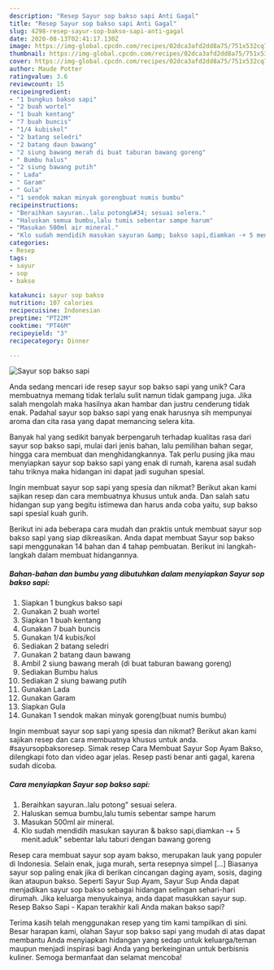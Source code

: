 ```yaml
---
description: "Resep Sayur sop bakso sapi Anti Gagal"
title: "Resep Sayur sop bakso sapi Anti Gagal"
slug: 4298-resep-sayur-sop-bakso-sapi-anti-gagal
date: 2020-08-13T02:41:17.130Z
image: https://img-global.cpcdn.com/recipes/02dca3afd2dd8a75/751x532cq70/sayur-sop-bakso-sapi-foto-resep-utama.jpg
thumbnail: https://img-global.cpcdn.com/recipes/02dca3afd2dd8a75/751x532cq70/sayur-sop-bakso-sapi-foto-resep-utama.jpg
cover: https://img-global.cpcdn.com/recipes/02dca3afd2dd8a75/751x532cq70/sayur-sop-bakso-sapi-foto-resep-utama.jpg
author: Maude Potter
ratingvalue: 3.6
reviewcount: 15
recipeingredient:
- "1 bungkus bakso sapi"
- "2 buah wortel"
- "1 buah kentang"
- "7 buah buncis"
- "1/4 kubiskol"
- "2 batang seledri"
- "2 batang daun bawang"
- "2 siung bawang merah di buat taburan bawang goreng"
- " Bumbu halus"
- "2 siung bawang putih"
- " Lada"
- " Garam"
- " Gula"
- "1 sendok makan minyak gorengbuat numis bumbu"
recipeinstructions:
- "Beraihkan sayuran..lalu potong&#34; sesuai selera."
- "Haluskan semua bumbu,lalu tumis sebentar sampe harum"
- "Masukan 500ml air mineral."
- "Klo sudah mendidih masukan sayuran &amp; bakso sapi,diamkan -+ 5 menit.aduk&#34; sebentar lalu taburi dengan bawang goreng"
categories:
- Resep
tags:
- sayur
- sop
- bakso

katakunci: sayur sop bakso 
nutrition: 107 calories
recipecuisine: Indonesian
preptime: "PT22M"
cooktime: "PT46M"
recipeyield: "3"
recipecategory: Dinner

---
```



![Sayur sop bakso sapi](https://img-global.cpcdn.com/recipes/02dca3afd2dd8a75/751x532cq70/sayur-sop-bakso-sapi-foto-resep-utama.jpg)

Anda sedang mencari ide resep sayur sop bakso sapi yang unik? Cara membuatnya memang tidak terlalu sulit namun tidak gampang juga. Jika salah mengolah maka hasilnya akan hambar dan justru cenderung tidak enak. Padahal sayur sop bakso sapi yang enak harusnya sih mempunyai aroma dan cita rasa yang dapat memancing selera kita.

Banyak hal yang sedikit banyak berpengaruh terhadap kualitas rasa dari sayur sop bakso sapi, mulai dari jenis bahan, lalu pemilihan bahan segar, hingga cara membuat dan menghidangkannya. Tak perlu pusing jika mau menyiapkan sayur sop bakso sapi yang enak di rumah, karena asal sudah tahu triknya maka hidangan ini dapat jadi suguhan spesial.

Ingin membuat sayur sop sapi yang spesia dan nikmat? Berikut akan kami sajikan resep dan cara membuatnya khusus untuk anda. Dan salah satu hidangan sup yang begitu istimewa dan harus anda coba yaitu, sup bakso sapi spesial kuah gurih.


Berikut ini ada beberapa cara mudah dan praktis untuk membuat sayur sop bakso sapi yang siap dikreasikan. Anda dapat membuat Sayur sop bakso sapi menggunakan 14 bahan dan 4 tahap pembuatan. Berikut ini langkah-langkah dalam membuat hidangannya.

<!--inarticleads1-->

##### Bahan-bahan dan bumbu yang dibutuhkan dalam menyiapkan Sayur sop bakso sapi:

1. Siapkan 1 bungkus bakso sapi
1. Gunakan 2 buah wortel
1. Siapkan 1 buah kentang
1. Gunakan 7 buah buncis
1. Gunakan 1/4 kubis/kol
1. Sediakan 2 batang seledri
1. Gunakan 2 batang daun bawang
1. Ambil 2 siung bawang merah (di buat taburan bawang goreng)
1. Sediakan  Bumbu halus
1. Sediakan 2 siung bawang putih
1. Gunakan  Lada
1. Gunakan  Garam
1. Siapkan  Gula
1. Gunakan 1 sendok makan minyak goreng(buat numis bumbu)


Ingin membuat sayur sop sapi yang spesia dan nikmat? Berikut akan kami sajikan resep dan cara membuatnya khusus untuk anda. #sayursopbaksoresep. Simak resep Cara Membuat Sayur Sop Ayam Bakso, dilengkapi foto dan video agar jelas. Resep pasti benar anti gagal, karena sudah dicoba. 

<!--inarticleads2-->

##### Cara menyiapkan Sayur sop bakso sapi:

1. Beraihkan sayuran..lalu potong&#34; sesuai selera.
1. Haluskan semua bumbu,lalu tumis sebentar sampe harum
1. Masukan 500ml air mineral.
1. Klo sudah mendidih masukan sayuran &amp; bakso sapi,diamkan -+ 5 menit.aduk&#34; sebentar lalu taburi dengan bawang goreng


Resep cara membuat sayur sop ayam bakso, merupakan lauk yang populer di Indonesia. Selain enak, juga murah, serta resepnya simpel […] Biasanya sayur sop paling enak jika di berikan cincangan daging ayam, sosis, daging ikan ataupun bakso. Seperti Sayur Sup Ayam, Sayur Sup Anda dapat menjadikan sayur sop bakso sebagai hidangan selingan sehari-hari dirumah. Jika keluarga menyukainya, anda dapat masukkan sayur sup. Resep Bakso Sapi - Kapan terakhir kali Anda makan bakso sapi? 

Terima kasih telah menggunakan resep yang tim kami tampilkan di sini. Besar harapan kami, olahan Sayur sop bakso sapi yang mudah di atas dapat membantu Anda menyiapkan hidangan yang sedap untuk keluarga/teman maupun menjadi inspirasi bagi Anda yang berkeinginan untuk berbisnis kuliner. Semoga bermanfaat dan selamat mencoba!
